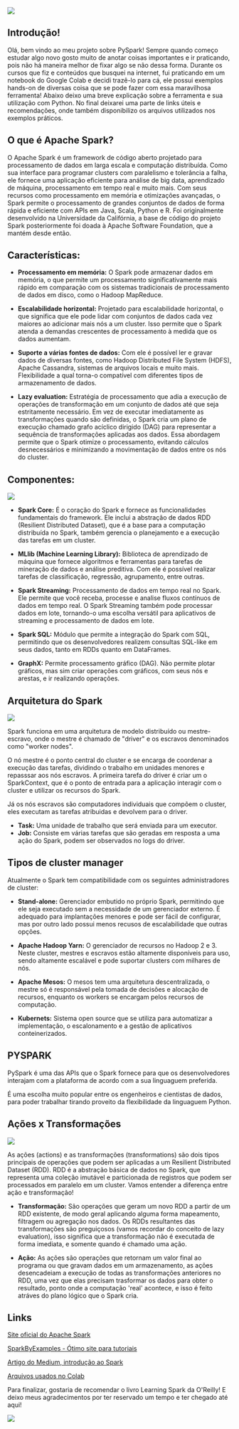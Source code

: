 ![](imagens/logo_pyspark.png)
## Introdução!
Olá, bem vindo ao meu projeto sobre PySpark! Sempre quando começo estudar algo novo gosto muito de anotar coisas importantes e ir praticando, pois não há maneira melhor de fixar algo se não dessa forma. Durante os cursos que fiz e conteúdos que busquei na internet, fui praticando em um notebook do Google Colab e decidi trazê-lo para cá, ele possui exemplos hands-on de diversas coisa que se pode fazer com essa maravilhosa ferramenta! Abaixo deixo uma breve explicação sobre a ferramenta e sua utilização com Python. No final deixarei uma parte de links úteis e recomendações, onde também disponibilizo os arquivos utilizados nos exemplos práticos. 

## O que é Apache Spark?

O Apache Spark é um framework de código aberto projetado para processamento de dados em larga escala e computação distribuída. Como sua interface para programar clusters com paralelismo e tolerância a falha, ele fornece uma aplicação eficiente para análise de big data, aprendizado de máquina, processamento em tempo real e muito mais. Com seus recursos como processamento em memória e otimizações avançadas, o Spark permite o processamento de grandes conjuntos de dados de forma rápida e eficiente com APIs em Java, Scala, Python e R. Foi originalmente desenvolvido na Universidade da Califórnia, a base de código do projeto Spark posteriormente foi doada à Apache Software Foundation, que a mantém desde então.

## Características:
- **Processamento em memória:** O Spark pode armazenar dados em memória, o que permite um processamento significativamente mais rápido em comparação com os sistemas tradicionais de processamento de dados em disco, como o Hadoop MapReduce.

- **Escalabilidade horizontal:** Projetado para escalabilidade horizontal, o que significa que ele pode lidar com conjuntos de dados cada vez maiores ao adicionar mais nós a um cluster. Isso permite que o Spark atenda a demandas crescentes de processamento à medida que os dados aumentam.

- **Suporte a várias fontes de dados:** Com ele é possível ler e gravar dados de diversas fontes, como Hadoop Distributed File System (HDFS), Apache Cassandra, sistemas de arquivos locais e muito mais. Flexibilidade a qual torna-o compatível com diferentes tipos de armazenamento de dados.

- **Lazy evaluation:** Estratégia de processamento que adia a execução de operações de transformação em um conjunto de dados até que seja estritamente necessário. Em vez de executar imediatamente as transformações quando são definidas, o Spark cria um plano de execução chamado grafo acíclico dirigido (DAG) para representar a sequência de transformações aplicadas aos dados. Essa abordagem permite que o Spark otimize o processamento, evitando cálculos desnecessários e minimizando a movimentação de dados entre os nós do cluster.

## Componentes:

![](imagens/componentes.png)

- **Spark Core:** É o coração do Spark e fornece as funcionalidades fundamentais do framework. Ele inclui a abstração de dados RDD (Resilient Distributed Dataset), que é a base para a computação distribuída no Spark, também gerencia o planejamento e a execução das tarefas em um cluster.

- **MLlib (Machine Learning Library):** Biblioteca de aprendizado de máquina que fornece algoritmos e ferramentas para tarefas de mineração de dados e análise preditiva. Com ele é possível realizar tarefas de classificação, regressão, agrupamento, entre outras.

- **Spark Streaming:** Processamento de dados em tempo real no Spark. Ele permite que você receba, processe e analise fluxos contínuos de dados em tempo real. O Spark Streaming também pode processar dados em lote, tornando-o uma escolha versátil para aplicativos de streaming e processamento de dados em lote.

- **Spark SQL:** Módulo que permite a integração do Spark com SQL, permitindo que os desenvolvedores realizem consultas SQL-like em seus dados, tanto em RDDs quanto em DataFrames.

- **GraphX:** Permite processamento gráfico (DAG). Não permite plotar gráficos, mas sim criar operações com gráficos, com seus nós e arestas, e ir realizando operações.

## Arquitetura do Spark

![](imagens/cluster-overview.png)

Spark funciona em uma arquitetura de modelo distribuído ou mestre-escravo, onde o mestre é chamado de "driver" e os escravos denominados como "worker nodes". 

O nó mestre é o ponto central do cluster e se encarga de coordenar a execução das tarefas, dividindo o trabalho em unidades menores e repasssar aos nós escravos. A primeira tarefa do driver é criar um o SparkContext, que é o ponto de entrada para a aplicação interagir com o cluster e utilizar os recursos do Spark.

Já os nós escravos são computadores individuais que compõem o cluster, eles executam as tarefas atribuidas e devolvem para o driver. 

- **Task:** Uma unidade de trabalho que será enviada para um executor.
- **Job:** Consiste em várias tarefas que são geradas em resposta a uma ação do Spark, podem ser observados no logs do driver. 

## Tipos de cluster manager
Atualmente o Spark tem compatibilidade com os seguintes administradores de cluster:

- **Stand-alone:** Gerenciador embutido no próprio Spark, permitindo que ele seja executado sem a necessidade de um gerenciador externo. É adequado para implantações menores e pode ser fácil de configurar, mas por outro lado possui menos recusos de escalabilidade que outras opções.

- **Apache Hadoop Yarn:** O gerenciador de recursos no Hadoop 2 e 3. Neste cluster, mestres e escravos estão altamente disponíveis para uso, sendo altamente escalável e pode suportar clusters com milhares de nós.

- **Apache Mesos:** O mesos tem uma arquitetura descentralizada, o mestre só é responsável pela tomada de decisões e alocação de recursos, enquanto os workers se encargam pelos recursos de computação.  

- **Kubernets:** Sistema open source que se utiliza para automatizar a implementação, o escalonamento e a gestão de aplicativos conteinerizados.

## PYSPARK

PySpark é uma das APIs que o Spark fornece para que os desenvolvedores interajam com a plataforma de acordo com a sua linguaguem preferida.

É uma escolha muito popular entre os engenheiros e cientistas de dados, para poder trabalhar tirando proveito da flexibilidade da linguaguem Python.

## Ações x Transformações

![](imagens/lazy.jpg)

As ações (actions) e as transformações (transformations) são dois tipos principais de operações que podem ser aplicadas a um Resilient Distributed Dataset (RDD). RDD é a abstração básica de dados no Spark, que representa uma coleção imutável e particionada de registros que podem ser processados em paralelo em um cluster. Vamos entender a diferença entre ação e transformação!

- **Transformação:** São operações que geram um novo RDD a partir de um RDD existente, de modo geral aplicando alguma forma mapeamento, filtragem ou agregação nos dados. Os RDDs resultantes das transformações são preguiçosos (vamos recordar do conceito de lazy evaluation), isso significa que a transformação não é executada de forma imediata, e somente quando é chamado uma ação.

- **Ação:** As ações são operações que retornam um valor final ao programa ou que gravam dados em um armazenamento, as ações desencadeiam a execução de todas as transformações anteriores no RDD, uma vez que elas precisam trasformar os dados para obter o resultado, ponto onde a computação 'real' acontece, e isso é feito atráves do plano lógico que o Spark cria.  

## Links

[Site oficial do Apache Spark](https://spark.apache.org/)

[SparkByExamples - Ótimo site para tutoriais](https://sparkbyexamples.com/)

[Artigo do Medium, introdução ao Spark](https://medium.com/gabriel-luz/spark-101-introdu%C3%A7%C3%A3o-ao-framework-de-processamento-de-dados-distribu%C3%ADdos-1f959e596024)

[Arquivos usados no Colab](https://drive.google.com/drive/folders/1-RiB0X7Kzpyik9Vt9ws7TSl1yGjFiLzh)

Para finalizar, gostaria de recomendar o livro Learning Spark da O'Reilly! E deixo meus agradecimentos por ter reservado um tempo e ter chegado até aqui!

![](imagens/yodaBye.gif)
